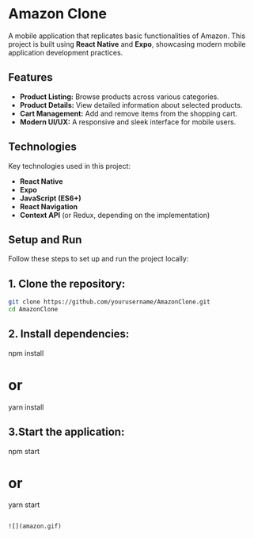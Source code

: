 # Amazon Clone

A mobile application that replicates basic functionalities of Amazon. This project is built using **React Native** and **Expo**, showcasing modern mobile application development practices.

## Features

- **Product Listing:** Browse products across various categories.
- **Product Details:** View detailed information about selected products.
- **Cart Management:** Add and remove items from the shopping cart.
- **Modern UI/UX:** A responsive and sleek interface for mobile users.

## Technologies

Key technologies used in this project:

- **React Native**
- **Expo**
- **JavaScript (ES6+)**
- **React Navigation**
- **Context API** (or Redux, depending on the implementation)

## Setup and Run

Follow these steps to set up and run the project locally:

## 1. Clone the repository:

```bash
git clone https://github.com/yourusername/AmazonClone.git
cd AmazonClone
```

## 2. Install dependencies:

npm install

# or

yarn install

## 3.Start the application:

npm start

# or

yarn start

```

![](amazon.gif)

```
